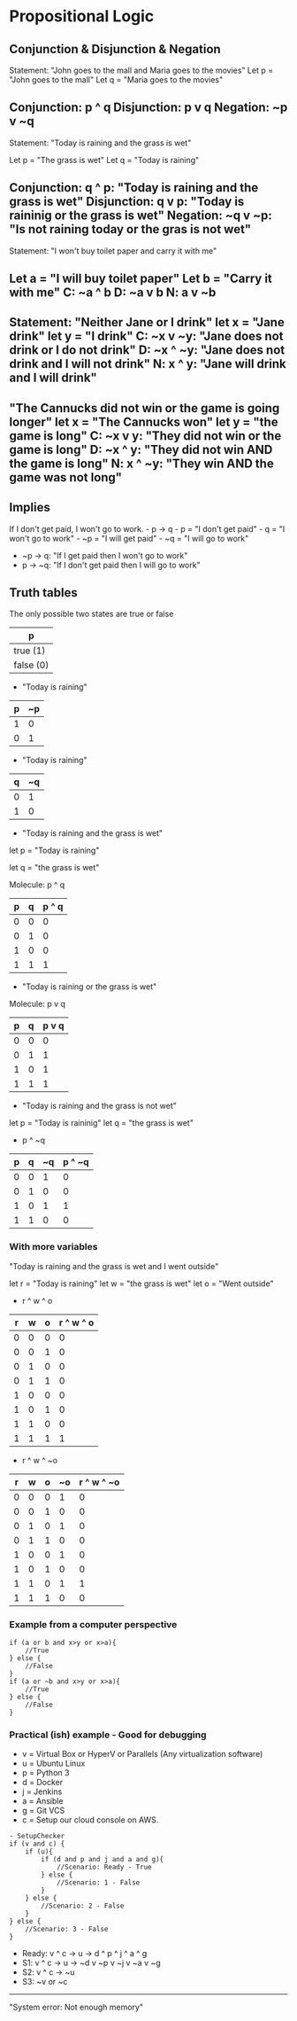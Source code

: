 # Propositional Logic

## Conjunction & Disjunction & Negation

Statement: "John goes to the mall and Maria goes to the movies"
Let p = "John goes to the mall"
Let q = "Maria goes to the movies"

Conjunction: p ^ q
Disjunction: p v q
Negation: ~p v ~q
---
Statement: "Today is raining and the grass is wet"

Let p = "The grass is wet"
Let q = "Today is raining"

Conjunction: q ^ p: "Today is raining and the grass is wet"
Disjunction: q v p: "Today is raininig or the grass is wet"
Negation: ~q v ~p: "Is not raining today or the gras is not wet"
---
Statement: "I won't buy toilet paper and carry it with me"

Let a = "I will buy toilet paper"
Let b = "Carry it with me"
C: ~a ^ b
D: ~a v b
N: a v ~b
---
Statement: "Neither Jane or I drink"
let x = "Jane drink"
let y = "I drink"
C: ~x v ~y: "Jane does not drink or I do not drink"
D: ~x ^ ~y: "Jane does not drink and I will not drink"
N: x ^ y:   "Jane will drink and I will drink"
---
"The Cannucks did not win or the game is going longer"
let x = "The Cannucks won"
let y = "the game is long"
C: ~x v y: "They did not win or the game is long"
D: ~x ^ y: "They did not win AND the game is long"
N: x ^ ~y: "They win AND the game was not long"
---
## Implies
If I don't get paid, I won't go to work.
    - p -> q
    - p = "I don't get paid"
    - q = "I won't go to work"
    - ~p = "I will get paid"
    - ~q = "I will go to work"

- ~p -> q: "If I get paid then I won't go to work"
- p -> ~q: "If I don't get paid then I will go to work"


## Truth tables

The only possible two states are true or false

|p          |
|----       |
| true (1)  |
| false (0) |

- "Today is raining"

|p  | ~p |
|---|----|
| 1 | 0  |
| 0 | 1  |

- "Today is raining"

|q  | ~q |
|---|----|
| 0 | 1  |
| 1 | 0  |

- "Today is raining and the grass is wet"

let p = "Today is raining"

let q = "the grass is wet"

Molecule: p ^ q

| p   | q   | p ^ q |
|-----|-----|-------|
| 0   | 0   | 0     |
| 0   | 1   | 0     |
| 1   | 0   | 0     |
| 1   | 1   | 1     |

- "Today is raining or the grass is wet"

Molecule: p v q

| p   | q   | p v q |
|-----|-----|-------|
| 0   | 0   | 0     |
| 0   | 1   | 1     |
| 1   | 0   | 1     |
| 1   | 1   | 1     |

- "Today is raining and the grass is not wet"

let p = "Today is raininig"
let q = "the grass is wet"

- p ^ ~q

| p   | q   | ~q  | p ^ ~q |
|-----|-----|-----|--------|
| 0   | 0   | 1   | 0      |
| 0   | 1   | 0   | 0      |
| 1   | 0   | 1   | 1      |
| 1   | 1   | 0   | 0      |

### With more variables

"Today is raining and the grass is wet and I went outside"

let r = "Today is raining"
let w = "the grass is wet"
let o = "Went outside"

- r ^ w ^ o

| r   | w    | o    | r ^ w ^ o |
| ----|------|------|-----------|
| 0   | 0    | 0    | 0         |
| 0   | 0    | 1    | 0         |
| 0   | 1    | 0    | 0         |
| 0   | 1    | 1    | 0         |
| 1   | 0    | 0    | 0         |
| 1   | 0    | 1    | 0         |
| 1   | 1    | 0    | 0         |
| 1   | 1    | 1    | 1         |

- r ^ w ^ ~o

| r   | w    | o    |  ~o  | r ^ w ^ ~o |
| ----|------|------|------|------------|
| 0   | 0    | 0    | 1    | 0          |
| 0   | 0    | 1    | 0    | 0          |
| 0   | 1    | 0    | 1    | 0          |
| 0   | 1    | 1    | 0    | 0          |
| 1   | 0    | 0    | 1    | 0          |
| 1   | 0    | 1    | 0    | 0          |
| 1   | 1    | 0    | 1    | 1          |
| 1   | 1    | 1    | 0    | 0          |

### Example from a computer perspective

```
if (a or b and x>y or x>a){
    //True
} else {
    //False
}
if (a or ~b and x>y or x>a){
    //True
} else {
    //False
}
```

### Practical (ish) example - Good for debugging

- v = Virtual Box or HyperV or Parallels (Any virtualization software)
- u = Ubuntu Linux
- p = Python 3
- d = Docker
- j = Jenkins
- a = Ansible
- g = Git VCS
- c = Setup our cloud console on AWS.

```
- SetupChecker
if (v and c) {
    if (u){
        if (d and p and j and a and g){
            //Scenario: Ready - True
        } else {
            //Scenario: 1 - False
        }
    } else {
        //Scenario: 2 - False
    }
} else {
    //Scenario: 3 - False
}
```

- Ready: v ^ c -> u -> d ^ p ^ j ^ a ^ g
- S1: v ^ c -> u -> ~d v ~p v ~j v ~a v ~g 
- S2: v ^ c -> ~u
- S3: ~v or ~c

---

"System error: Not enough memory"
